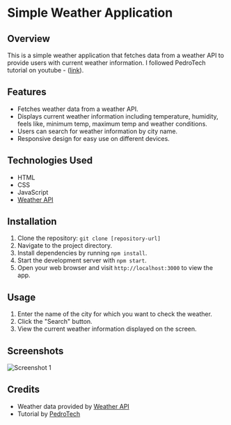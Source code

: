 # Simple Weather Application

## Overview
This is a simple weather application that fetches data from a weather API to provide users with current weather information. I followed PedroTech tutorial on youtube - ([link](https://www.youtube.com/watch?v=aSS_DHEo6l4)).

## Features
- Fetches weather data from a weather API.
- Displays current weather information including temperature, humidity, feels like, minimum temp, maximum temp and weather conditions.
- Users can search for weather information by city name.
- Responsive design for easy use on different devices.

## Technologies Used
- HTML
- CSS
- JavaScript
- [Weather API](https://openweathermap.org/)

## Installation
1. Clone the repository: `git clone [repository-url]`
2. Navigate to the project directory.
3. Install dependencies by running `npm install`.
4. Start the development server with `npm start`.
5. Open your web browser and visit `http://localhost:3000` to view the app.

## Usage
1. Enter the name of the city for which you want to check the weather.
2. Click the "Search" button.
3. View the current weather information displayed on the screen.

## Screenshots
![Screenshot 1](https://postimg.cc/Jy7jtsCy)


## Credits
- Weather data provided by [Weather API](https://openweathermap.org/)
- Tutorial by [PedroTech](https://www.youtube.com/@PedroTechnologies)

